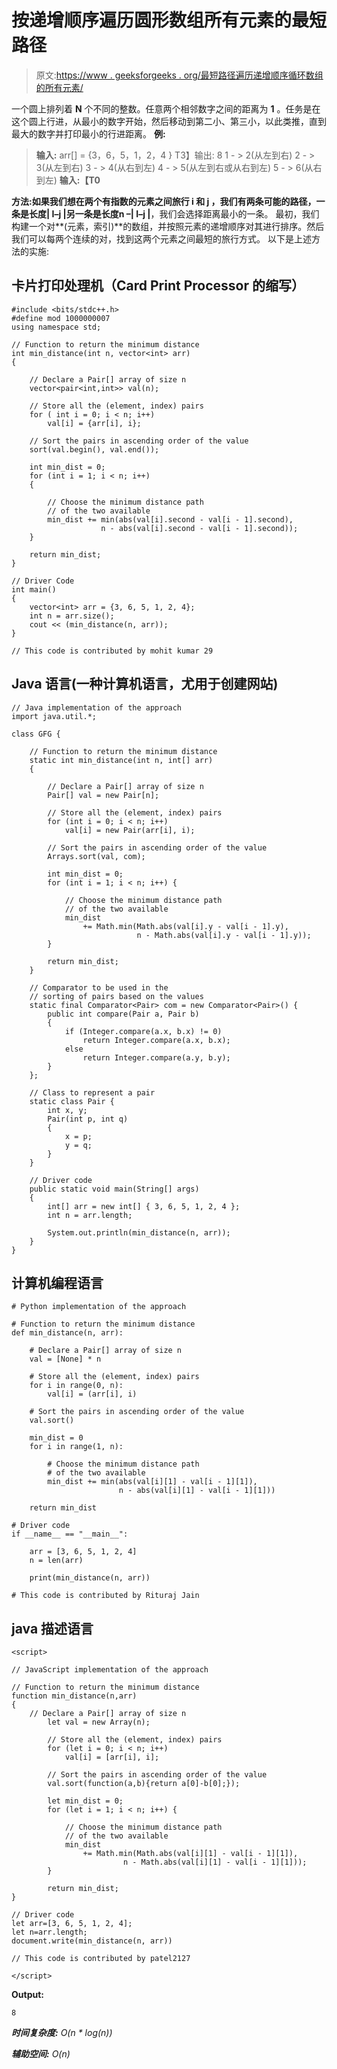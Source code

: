 # 按递增顺序遍历圆形数组所有元素的最短路径

> 原文:[https://www . geeksforgeeks . org/最短路径遍历递增顺序循环数组的所有元素/](https://www.geeksforgeeks.org/shortest-path-to-traverse-all-the-elements-of-a-circular-array-in-increasing-order/)

一个圆上排列着 **N** 个不同的整数。任意两个相邻数字之间的距离为 **1** 。任务是在这个圆上行进，从最小的数字开始，然后移动到第二小、第三小，以此类推，直到最大的数字并打印最小的行进距离。
**例:**

> **输入:** arr[] = {3，6，5，1，2，4 }
> T3】输出: 8
> 1 - > 2(从左到右)
> 2 - > 3(从左到右)
> 3 - > 4(从右到左)
> 4 - > 5(从左到右或从右到左)
> 5 - > 6(从右到左)
> **输入:【T0**

**方法:**如果我们想在两个有指数的元素之间旅行 **i** 和 **j** ，我们有两条可能的路径，一条是长度**| I–j |**另一条是长度**n –| I–j |**，我们会选择距离最小的一条。
最初，我们构建一个对**(元素，索引)**的数组，并按照元素的递增顺序对其进行排序。然后我们可以每两个连续的对，找到这两个元素之间最短的旅行方式。
以下是上述方法的实施:

## 卡片打印处理机（Card Print Processor 的缩写）

```
#include <bits/stdc++.h>
#define mod 1000000007
using namespace std;

// Function to return the minimum distance
int min_distance(int n, vector<int> arr)
{

    // Declare a Pair[] array of size n
    vector<pair<int,int>> val(n);

    // Store all the (element, index) pairs
    for ( int i = 0; i < n; i++)
        val[i] = {arr[i], i};

    // Sort the pairs in ascending order of the value
    sort(val.begin(), val.end());

    int min_dist = 0;
    for (int i = 1; i < n; i++)
    {

        // Choose the minimum distance path
        // of the two available
        min_dist += min(abs(val[i].second - val[i - 1].second),
                    n - abs(val[i].second - val[i - 1].second));
    }

    return min_dist;
}

// Driver Code
int main()
{
    vector<int> arr = {3, 6, 5, 1, 2, 4};
    int n = arr.size();
    cout << (min_distance(n, arr));
}

// This code is contributed by mohit kumar 29
```

## Java 语言(一种计算机语言，尤用于创建网站)

```
// Java implementation of the approach
import java.util.*;

class GFG {

    // Function to return the minimum distance
    static int min_distance(int n, int[] arr)
    {

        // Declare a Pair[] array of size n
        Pair[] val = new Pair[n];

        // Store all the (element, index) pairs
        for (int i = 0; i < n; i++)
            val[i] = new Pair(arr[i], i);

        // Sort the pairs in ascending order of the value
        Arrays.sort(val, com);

        int min_dist = 0;
        for (int i = 1; i < n; i++) {

            // Choose the minimum distance path
            // of the two available
            min_dist
                += Math.min(Math.abs(val[i].y - val[i - 1].y),
                            n - Math.abs(val[i].y - val[i - 1].y));
        }

        return min_dist;
    }

    // Comparator to be used in the
    // sorting of pairs based on the values
    static final Comparator<Pair> com = new Comparator<Pair>() {
        public int compare(Pair a, Pair b)
        {
            if (Integer.compare(a.x, b.x) != 0)
                return Integer.compare(a.x, b.x);
            else
                return Integer.compare(a.y, b.y);
        }
    };

    // Class to represent a pair
    static class Pair {
        int x, y;
        Pair(int p, int q)
        {
            x = p;
            y = q;
        }
    }

    // Driver code
    public static void main(String[] args)
    {
        int[] arr = new int[] { 3, 6, 5, 1, 2, 4 };
        int n = arr.length;

        System.out.println(min_distance(n, arr));
    }
}
```

## 计算机编程语言

```
# Python implementation of the approach

# Function to return the minimum distance
def min_distance(n, arr):

    # Declare a Pair[] array of size n
    val = [None] * n

    # Store all the (element, index) pairs
    for i in range(0, n):
        val[i] = (arr[i], i)

    # Sort the pairs in ascending order of the value
    val.sort()

    min_dist = 0
    for i in range(1, n):

        # Choose the minimum distance path
        # of the two available
        min_dist += min(abs(val[i][1] - val[i - 1][1]),
                        n - abs(val[i][1] - val[i - 1][1]))

    return min_dist

# Driver code
if __name__ == "__main__":

    arr = [3, 6, 5, 1, 2, 4]
    n = len(arr)

    print(min_distance(n, arr))

# This code is contributed by Rituraj Jain
```

## java 描述语言

```
<script>

// JavaScript implementation of the approach

// Function to return the minimum distance
function min_distance(n,arr)
{
    // Declare a Pair[] array of size n
        let val = new Array(n);

        // Store all the (element, index) pairs
        for (let i = 0; i < n; i++)
            val[i] = [arr[i], i];

        // Sort the pairs in ascending order of the value
        val.sort(function(a,b){return a[0]-b[0];});

        let min_dist = 0;
        for (let i = 1; i < n; i++) {

            // Choose the minimum distance path
            // of the two available
            min_dist
                += Math.min(Math.abs(val[i][1] - val[i - 1][1]),
                         n - Math.abs(val[i][1] - val[i - 1][1]));
        }

        return min_dist;
}

// Driver code
let arr=[3, 6, 5, 1, 2, 4];
let n=arr.length;
document.write(min_distance(n, arr))

// This code is contributed by patel2127

</script>
```

**Output:** 

```
8
```

***时间复杂度:** O(n * log(n))*

***辅助空间:** O(n)*